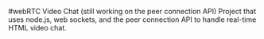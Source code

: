 #webRTC Video Chat (still working on the peer connection API)
Project that uses node.js, web sockets, and the peer connection API to handle real-time HTML video chat.